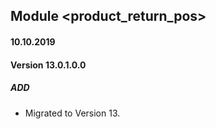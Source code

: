 ## Module <product_return_pos>

#### 10.10.2019
#### Version 13.0.1.0.0
##### ADD
- Migrated to Version 13.
